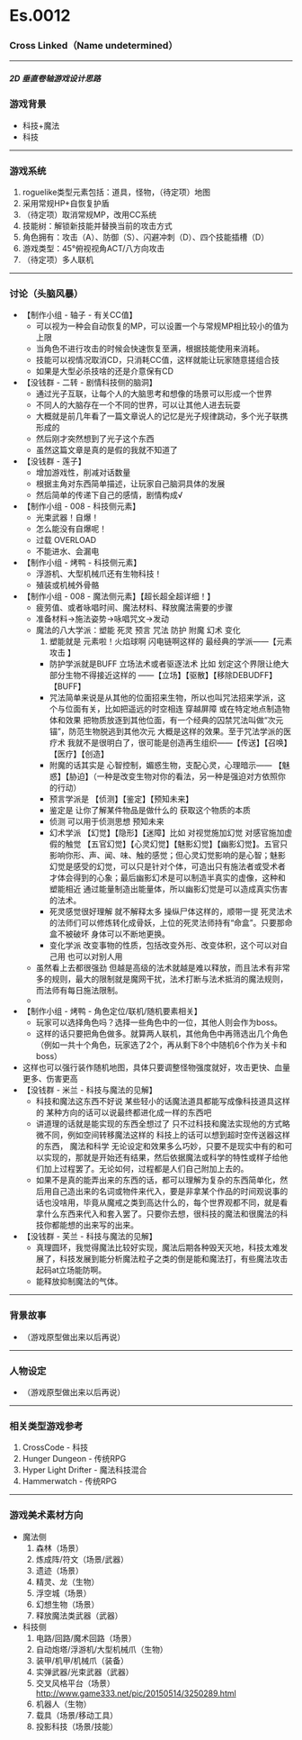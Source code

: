 # Es.0012
### Cross Linked（Name undetermined）
----
##### 2D 垂直卷轴游戏设计思路
### 游戏背景
- 科技+魔法
- 科技

---

### 游戏系统
1. roguelike类型元素包括：道具，怪物，（待定项）地图
2. 采用常规HP+自恢复护盾
3. （待定项）取消常规MP，改用CC系统
4. 技能树：解锁新技能并替换当前的攻击方式
5. 角色拥有：攻击（A）、防御（S）、闪避冲刺（D）、四个技能插槽（D）
6. 游戏类型：45°俯视视角ACT/八方向攻击
7. （待定项）多人联机

----
### 讨论（头脑风暴）
- 【制作小组 - 轴子 - 有关CC值】
  - 可以视为一种会自动恢复的MP，可以设置一个与常规MP相比较小的值为上限
  - 当角色不进行攻击的时候会快速恢复至满，根据技能使用来消耗。
  - 技能可以视情况取消CD，只消耗CC值，这样就能让玩家随意搓组合技
  - 如果是大型必杀技啥的还是介意保有CD
- 【没钱群 - 二转 - 剧情科技侧的脑洞】
  - 通过光子互联，让每个人的大脑思考和想像的场景可以形成一个世界
  - 不同人的大脑存在一个不同的世界，可以让其他人进去玩耍
  - 大概就是前几年看了一篇文章说人的记忆是光子规律跳动，多个光子联携形成的
  - 然后刚才突然想到了光子这个东西
  - 虽然这篇文章是真的是假的我就不知道了
- 【没钱群 - 莲子】
  - 增加游戏性，削减对话数量
  - 根据主角对东西简单描述，让玩家自己脑洞具体的发展
  - 然后简单的传递下自己的感情，剧情构成√
- 【制作小组 - 008 - 科技侧元素】
  - 光束武器！自爆！
  - 怎么能没有自爆呢！
  - 过载 OVERLOAD
  - 不能进水、会漏电
- 【制作小组 - 烤鸭 - 科技侧元素】
  - 浮游机、大型机械爪还有生物科技！
  - 殖装或机械外骨骼
- 【制作小组 - 008 - 魔法侧元素】【超长超全超详细！】
  - 疲劳值、或者咏唱时间、魔法材料、释放魔法需要的步骤
  - 准备材料→施法姿势→咏唱咒文→发动
  - 魔法的八大学派：塑能 死灵 预言 咒法 防护 附魔 幻术 变化
    1. 塑能就是 元素啦！火焰球啊 闪电链啊这样的 最经典的学派——【元素攻击
】
    - 防护学派就是BUFF 立场法术或者驱逐法术 比如 划定这个界限让绝大部分生物不得接近这样的 ——【立场】【驱散】【移除DEBUDFF】【BUFF】
    - 咒法简单来说是从其他的位面招来生物，所以也叫咒法招来学派，这个与位面有关，比如把遥远的时空相连 穿越屏障 或在特定地点制造物体和效果 把物质放逐到其他位面，有一个经典的囚禁咒法叫做“次元锚”，防范生物脱逃到其他次元 大概是这样的效果。至于咒法学派的医疗术 我就不是很明白了，很可能是创造再生组织——【传送】【召唤】【医疗】【创造】
    - 附魔的话其实是 心智控制，媚惑生物，支配心灵，心理暗示——
【魅惑】【胁迫】（一种是改变生物对你的看法，另一种是强迫对方依照你的行动）
    - 预言学派是 【侦测】【鉴定】【预知未来】
    - 鉴定是 让你了解某件物品是做什么的 获取这个物质的本质
    - 侦测 可以用于侦测思想 预知未来
    - 幻术学派 【幻觉】【隐形】【迷障】比如 对视觉施加幻觉 对感官施加虚假的触觉 【五官幻觉】【心灵幻觉】【魅影幻觉】【幽影幻觉】。五官只影响你形、声、闻、味、触的感觉；但心灵幻觉影响的是心智；魅影幻觉是感受的幻觉，可以只是针对个体，可造出只有施法者或受术者才体会得到的心象；最后幽影幻术是可以制造半真实的虚像，这种和塑能相近 通过能量制造出能量体，所以幽影幻觉是可以造成真实伤害的法术。
    - 死灵感觉很好理解 就不解释太多 操纵尸体这样的，顺带一提 死灵法术的法师们可以修炼转化成骨妖，上位的死灵法师持有“命盒”。只要那命盒不被破坏 身体可以不断地更换。
    - 变化学派 改变事物的性质，包括改变外形、改变体积，这个可以对自己用 也可以对别人用
  - 虽然看上去都很强劲 但越是高级的法术就越是难以释放，而且法术有非常多的规则，最大的限制就是魔网干扰，法术打断与法术抵消的魔法规则，而法师有每日施法限制。
  -
- 【制作小组 - 烤鸭 - 角色定位/联机/随机要素相关】
  - 玩家可以选择角色吗？选择一些角色中的一位，其他人则会作为boss。
  - 这样的话只要把角色做多。就算两人联机，其他角色中再筛选出几个角色（例如一共十个角色，玩家选了2个，再从剩下8个中随机6个作为关卡和boss）
 - 这样也可以强行装作随机地图，具体只要调整怪物强度就好，攻击更快、血量更多、伤害更高
- 【没钱群 - 米兰 - 科技与魔法的见解】
  - 科技和魔法这东西不好说 某些轻小的话魔法道具都能写成像科技道具这样的 某种方向的话可以说最终都进化成一样的东西吧
  - 讲道理的话就是能实现的东西全想过了 只不过科技和魔法实现他的方式略微不同，例如空间转移魔法这样的 科技上的话可以想到超时空传送器这样的东西， 魔法和科学 无论设定和效果多么巧妙，只要不是现实中有的和可以实现的，那就是开始还有结果，然后依据魔法或科学的特性或样子给他们加上过程罢了。无论如何，过程都是人们自己附加上去的。
  - 如果不是真的能弄出来的东西的话，都可以理解为复杂的东西简单化，然后用自己造出来的名词或物件来代入，要是非拿某个作品的时间观说事的话也没啥用，毕竟从魔戒之类到高达什么的，每个世界观都不同，就是看拿什么东西来代入和套入罢了。只要你去想，很科技的魔法和很魔法的科技你都能想的出来写的出来。
- 【没钱群 - 芙兰 - 科技与魔法的见解】
  - 真理圆环，我觉得魔法比较好实现，魔法后期各种毁天灭地，科技太难发展了，科技发展到能分析魔法粒子之类的倒是能和魔法打，有些魔法攻击起码at立场能防啊。
  - 能释放抑制魔法的气体。








----
### 背景故事
- （游戏原型做出来以后再说）

----
### 人物设定
- （游戏原型做出来以后再说）

----
### 相关类型游戏参考
1. CrossCode - 科技
2. Hunger Dungeon - 传统RPG
3. Hyper Light Drifter - 魔法科技混合
4. Hammerwatch - 传统RPG

----
### 游戏美术素材方向
- 魔法侧
  1. 森林（场景）
  2. 炼成阵/符文（场景/武器）
  3. 遗迹（场景）
  4. 精灵、龙（生物）
  5. 浮空城（场景）
  6. 幻想生物（场景）
  7. 释放魔法类武器（武器）
- 科技侧
  1. 电路/回路/魔术回路（场景）
  2. 自动炮塔/浮游机/大型机械爪（生物）
  3. 装甲/机甲/机械爪（装备）
  4. 实弹武器/光束武器（武器）
  5. 交叉风格平台（场景）http://www.game333.net/pic/20150514/3250289.html
  6. 机器人（生物）
  7. 载具（场景/移动工具）
  8. 投影科技（场景/技能）
